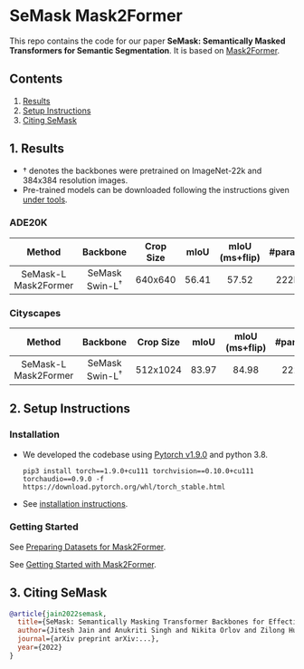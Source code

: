 # SeMask Mask2Former

This repo contains the code for our paper **SeMask: Semantically Masked Transformers for Semantic Segmentation**. It is based on [Mask2Former](https://github.com/facebookresearch/Mask2Former).

## Contents
1. [Results](#1-results)
2. [Setup Instructions](#2-setup-instructions)
3. [Citing SeMask](#3-citing-semask)

## 1. Results

- &dagger; denotes the backbones were pretrained on ImageNet-22k and 384x384 resolution images.
- Pre-trained models can be downloaded following the instructions given [under tools](tools/README.md).

### ADE20K

| Method | Backbone | Crop Size | mIoU | mIoU (ms+flip) | #params | config |
|   :---:| :---:    | :---:     | :---:| :---:          | :---:   | :---:  |
| SeMask-L Mask2Former | SeMask Swin-L<sup>&dagger;</sup> | 640x640 | 56.41  | 57.52 | 222M | [config](configs/ade20k/semantic-segmentation/semask_swin/maskformer2_semask_swin_large_IN21k_384_bs16_160k_res640.yaml) |

### Cityscapes

| Method | Backbone | Crop Size | mIoU | mIoU (ms+flip) | #params | config |
|   :---:| :---:    | :---:     | :---:| :---:          | :---:   | :---:  |
| SeMask-L Mask2Former | SeMask Swin-L<sup>&dagger;</sup> | 512x1024 | 83.97  | 84.98 | 222M | [config](SeMask-Mask2Former/configs/cityscapes/semantic-segmentation/semask_swin/maskformer2_semask_swin_large_IN21k_384_bs16_90k.yaml) |

## 2. Setup Instructions

### Installation
- We developed the codebase using [Pytorch v1.9.0](https://pytorch.org/get-started/locally/) and python 3.8.
  ```
  pip3 install torch==1.9.0+cu111 torchvision==0.10.0+cu111 torchaudio==0.9.0 -f https://download.pytorch.org/whl/torch_stable.html
  ```
- See [installation instructions](INSTALL.md).

### Getting Started

See [Preparing Datasets for Mask2Former](datasets/README.md).

See [Getting Started with Mask2Former](GETTING_STARTED.md).

## 3. Citing SeMask

```BibTeX
@article{jain2022semask,
  title={SeMask: Semantically Masking Transformer Backbones for Effective Semantic Segmentation},
  author={Jitesh Jain and Anukriti Singh and Nikita Orlov and Zilong Huang and Jiachen Li and Steven Walton and Humphrey Shi},
  journal={arXiv preprint arXiv:...},
  year={2022}
}
```
